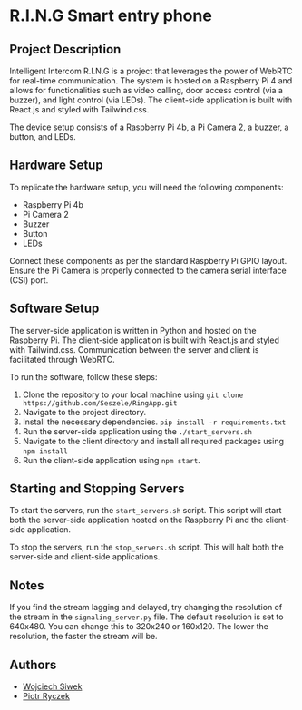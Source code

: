 # R.I.N.G Smart entry phone
## Project Description
Intelligent Intercom R.I.N.G is a project that leverages the power of WebRTC for real-time communication. The system is hosted on a Raspberry Pi 4 and allows for functionalities such as video calling, door access control (via a buzzer), and light control (via LEDs). The client-side application is built with React.js and styled with Tailwind.css.

The device setup consists of a Raspberry Pi 4b, a Pi Camera 2, a buzzer, a button, and LEDs.

## Hardware Setup
To replicate the hardware setup, you will need the following components:

- Raspberry Pi 4b
- Pi Camera 2
- Buzzer
- Button
- LEDs

Connect these components as per the standard Raspberry Pi GPIO layout. Ensure the Pi Camera is properly connected to the camera serial interface (CSI) port.

## Software Setup

The server-side application is written in Python and hosted on the Raspberry Pi. The client-side application is built with React.js and styled with Tailwind.css. Communication between the server and client is facilitated through WebRTC.

To run the software, follow these steps:

1. Clone the repository to your local machine using `git clone https://github.com/Seszele/RingApp.git`
2. Navigate to the project directory.
3. Install the necessary dependencies. `pip install -r requirements.txt`
4. Run the server-side application using the `./start_servers.sh`
5. Navigate to the client directory and install all required packages using `npm install`
6. Run the client-side application using `npm start`.

## Starting and Stopping Servers
To start the servers, run the `start_servers.sh` script. This script will start both the server-side application hosted on the Raspberry Pi and the client-side application.

To stop the servers, run the `stop_servers.sh` script. This will halt both the server-side and client-side applications.

## Notes
If you find the stream lagging and delayed, try changing the resolution of the stream in the `signaling_server.py` file. The default resolution is set to 640x480. You can change this to 320x240 or 160x120. The lower the resolution, the faster the stream will be.

## Authors
- [Wojciech Siwek](https://github.com/Seszele)
- [Piotr Ryczek](https://github.com/UhCyR9)
